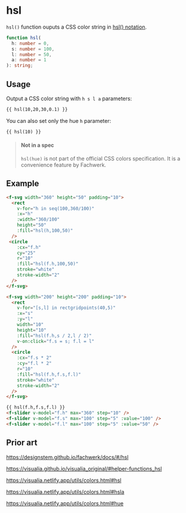 # hsl

`hsl()` function ouputs a CSS color string in [hsl() notation](<https://developer.mozilla.org/en-US/docs/Web/CSS/color_value/hsl()>).

```ts
function hsl(
  h: number = 0,
  s: number = 100,
  l: number = 50,
  a: number = 1
): string;
```

## Usage

Output a CSS color string with `h s l a` parameters:

```md
{{ hsl(10,20,30,0.1) }}
```

You can also set only the hue `h` parameter:

```md
{{ hsl(10) }}
```

> #### Not in a spec
>
> `hsl(hue)` is not part of the official CSS colors specification. It is a convenience feature by Fachwerk.

## Example

```md
<f-svg width="360" height="50" padding="10">
  <rect
    v-for="h in seq(100,360/100)"
    :x="h"
    :width="360/100"
    height="50"
    :fill="hsl(h,100,50)"
  />
 <circle
    :cx="f.h"
    cy="25"
    r="10"
    :fill="hsl(f.h,100,50)"
    stroke="white"
    stroke-width="2"
  />
</f-svg>

<f-svg width="200" height="200" padding="10">
  <rect
    v-for="[s,l] in rectgridpoints(40,5)"
    :x="s"
    :y="l"
    width="10"
    height="10"
    :fill="hsl(f.h,s / 2,l / 2)"
    v-on:click="f.s = s; f.l = l"
  />
  <circle
    :cx="f.s * 2"
    :cy="f.l * 2"
    r="10"
    :fill="hsl(f.h,f.s,f.l)"
    stroke="white"
    stroke-width="2"
  />
</f-svg>

{{ hsl(f.h,f.s,f.l) }}
<f-slider v-model="f.h" max="360" step="10" />
<f-slider v-model="f.s" max="100" step="5" :value="100" />
<f-slider v-model="f.l" max="100" step="5" :value="50" />
```

## Prior art

https://designstem.github.io/fachwerk/docs/#/hsl

https://visualia.github.io/visualia_original/#helper-functions_hsl

https://visualia.netlify.app/utils/colors.html#hsl

https://visualia.netlify.app/utils/colors.html#hsla

https://visualia.netlify.app/utils/colors.html#hue
